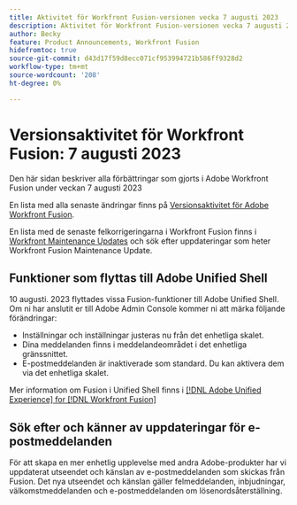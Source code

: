 ```yaml
---
title: Aktivitet för Workfront Fusion-versionen vecka 7 augusti 2023
description: Aktivitet för Workfront Fusion-versionen vecka 7 augusti 2023
author: Becky
feature: Product Announcements, Workfront Fusion
hidefromtoc: true
source-git-commit: d43d17f59d8ecc071cf953994721b586ff9328d2
workflow-type: tm+mt
source-wordcount: '208'
ht-degree: 0%

---
```


# Versionsaktivitet för Workfront Fusion: 7 augusti 2023

Den här sidan beskriver alla förbättringar som gjorts i Adobe Workfront Fusion under veckan 7 augusti 2023

En lista med alla senaste ändringar finns på [Versionsaktivitet för Adobe Workfront Fusion](../../../product-announcements/product-releases/fusion-release-activity/fusion-release-activity.md).

En lista med de senaste felkorrigeringarna i Workfront Fusion finns i [Workfront Maintenance Updates](https://experienceleague.adobe.com/docs/workfront-known-issues/releases/current-updates.html) och sök efter uppdateringar som heter Workfront Fusion Maintenance Update.

## Funktioner som flyttas till Adobe Unified Shell

10 augusti. 2023 flyttades vissa Fusion-funktioner till Adobe Unified Shell. Om ni har anslutit er till Adobe Admin Console kommer ni att märka följande förändringar:

* Inställningar och inställningar justeras nu från det enhetliga skalet.
* Dina meddelanden finns i meddelandeområdet i det enhetliga gränssnittet.
* E-postmeddelanden är inaktiverade som standard. Du kan aktivera dem via det enhetliga skalet.

Mer information om Fusion i Unified Shell finns i [[!DNL Adobe Unified Experience] for [!DNL Workfront Fusion]](/help/quicksilver/workfront-fusion/fusion-in-admin-console/fusion-unified-experience.md)


## Sök efter och känner av uppdateringar för e-postmeddelanden

För att skapa en mer enhetlig upplevelse med andra Adobe-produkter har vi uppdaterat utseendet och känslan av e-postmeddelanden som skickas från Fusion. Det nya utseendet och känslan gäller felmeddelanden, inbjudningar, välkomstmeddelanden och e-postmeddelanden om lösenordsåterställning.
